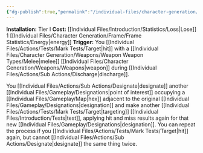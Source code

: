 ```yaml
---
{"dg-publish":true,"permalink":"/individual-files/character-generation/expansion-modules/tier-i/cleaving-module/"}
---
```


**Installation:** Tier I
**Cost:** [[Individual Files/Introduction/Statistics/Loss\|Lose]] 1 [[Individual Files/Character Generation/Frame/Frame Statistics/Energy\|energy]]
**Trigger:** You [[Individual Files/Actions/Tests/Mark Tests/Target\|hit]] with a [[Individual Files/Character Generation/Weapons/Weapon Weapon Types/Melee\|melee]] [[Individual Files/Character Generation/Weapons/Weapons\|weapon]] during [[Individual Files/Actions/Sub Actions/Discharge\|discharge]].

You [[Individual Files/Actions/Sub Actions/Designate\|designate]] another [[Individual Files/Gameplay/Designations\|point of interest]] occupying a [[Individual Files/Gameplay/Map\|hex]] adjacent to the original [[Individual Files/Gameplay/Designations\|designation]] and make another [[Individual Files/Actions/Tests/Mark Tests/Target\|targeting]] [[Individual Files/Introduction/Tests\|test]], applying hit and miss results again for that new [[Individual Files/Gameplay/Designations\|designation]]. You can repeat the process if you [[Individual Files/Actions/Tests/Mark Tests/Target\|hit]] again, but cannot [[Individual Files/Actions/Sub Actions/Designate\|designate]] the same thing twice.